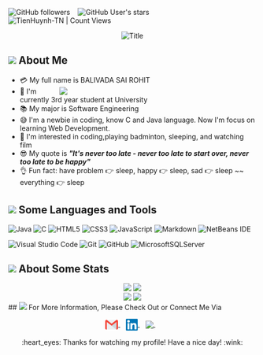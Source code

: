 <img alt="GitHub followers" src="https://img.shields.io/github/followers/bsairohit?style=social"> &nbsp;&nbsp; <img alt="GitHub User's stars" src="https://img.shields.io/github/stars/bsairohit?style=social"> &nbsp;&nbsp; <img alt="TienHuynh-TN | Count Views" src="https://enemo786q3svfle.m.pipedream.net" />

<div align="center">
  <img src="https://readme-typing-svg.herokuapp.com?font=Architects+Daughter&color=%2338C2FF&size=50&center=true&vCenter=true&height=60&width=600&lines=Hey!!!;I'm+Balivada+Sai+Rohit+%3C3;!!!;Welcome+to+my+profile!" alt="Title"></img>
</div>


## <img src="https://cdn.dribbble.com/users/330915/screenshots/3587000/10_coding_dribbble.gif" width="50px"></img> About Me

- :credit_card: My full name is BALIVADA SAI ROHIT <img src="https://cdn.dribbble.com/users/330915/screenshots/3587000/10_coding_dribbble.gif" width="400" align="right"/>
- :school: I'm currently 3rd year student at  University
- :books: My major is Software Engineering
- :sweat_smile: I'm a newbie in coding, know C and Java language. Now I'm focus on learning Web Development.
- :monocle_face: I'm interested in coding,playing badminton, sleeping, and watching film
- :sunglasses: My quote is ***"It's never too late - never too late to start over, never too late to be happy"***
- :ok_hand: Fun fact: have problem :point_right: sleep, happy :point_right: sleep, sad :point_right: sleep ~~ everything :point_right: sleep

## <img src="https://media2.giphy.com/media/QssGEmpkyEOhBCb7e1/giphy.gif?cid=ecf05e47a0n3gi1bfqntqmob8g9aid1oyj2wr3ds3mg700bl&rid=giphy.gif" width="50px"> Some Languages and Tools
![Java](https://img.shields.io/badge/java-%23ED8B00.svg?style=for-the-badge&logo=java&logoColor=white) ![C](https://img.shields.io/badge/c-%2300599C.svg?style=for-the-badge&logo=c&logoColor=white) ![HTML5](https://img.shields.io/badge/html5-%23E34F26.svg?style=for-the-badge&logo=html5&logoColor=white) ![CSS3](https://img.shields.io/badge/css3-%231572B6.svg?style=for-the-badge&logo=css3&logoColor=white) ![JavaScript](https://img.shields.io/badge/javascript-%23323330.svg?style=for-the-badge&logo=javascript&logoColor=%23F7DF1E) ![Markdown](https://img.shields.io/badge/markdown-%23000000.svg?style=for-the-badge&logo=markdown&logoColor=white) ![NetBeans IDE](https://img.shields.io/badge/NetBeansIDE-1B6AC6.svg?style=for-the-badge&logo=apache-netbeans-ide&logoColor=white)

![Visual Studio Code](https://img.shields.io/badge/Visual%20Studio%20Code-0078d7.svg?style=for-the-badge&logo=visual-studio-code&logoColor=white) ![Git](https://img.shields.io/badge/git-%23F05033.svg?style=for-the-badge&logo=git&logoColor=white) ![GitHub](https://img.shields.io/badge/github-%23121011.svg?style=for-the-badge&logo=github&logoColor=white) ![MicrosoftSQLServer](https://img.shields.io/badge/Microsoft%20SQL%20Sever-CC2927?style=for-the-badge&logo=microsoft%20sql%20server&logoColor=white)

## <img src="https://media0.giphy.com/media/cNZqrH5IzOG0xrlWks/giphy.gif?cid=ecf05e47map255q427en9uprqc1sb0unjq5k4fnqg5pmhhs4&rid=giphy.gif&ct=s" width="50px"> About Some Stats
<div align="center">
<img height="150em" src="https://github-readme-stats.vercel.app/api/top-langs/?username=bsairohit&layout=compact&show_icon=true&theme=algolia" />
<img height="150em" src="https://github-readme-stats.vercel.app/api/?username=bsairohit&layout=compact&show_icon=true&theme=algolia"/>
</div>
<div align="center">
  <img src="http://github-readme-streak-stats.herokuapp.com?user=bsairohit&theme=algolia&background=0d1117&hide_border=true" />
  <img src="https://activity-graph.herokuapp.com/graph?username=bsairohit&theme=react-dark"/>
</div>
## <img src='https://raw.githubusercontent.com/ShahriarShafin/ShahriarShafin/main/Assets/handshake.gif' width="80px"> For More Information, Please Check Out or Connect Me Via
<p align="center">
  <a href="mailto:bsairohit20@gmail.com" >
    <img align="center" alt="TienHuynh-TN | Gmail" width="26px" src="https://github.com/SatYu26/SatYu26/blob/master/Assets/Gmail.svg" />
  </a> &nbsp;&nbsp;
 
  <a href="www.linkedin.com/in/balivadasairohit" target="_blank">
    <img align="center" alt="TienHuynh-TN | Linkedin" width="24px" src="https://github.com/SatYu26/SatYu26/blob/master/Assets/Linkedin.svg" />
  </a> &nbsp;&nbsp;
 
 
  <a href="https://profile-summary-for-github.herokuapp.com/user/bsairohit" target="_blank">
    <img align="center"  width="26px" src="https://upload.wikimedia.org/wikipedia/commons/thumb/a/ae/Github-desktop-logo-symbol.svg/1024px-Github-desktop-logo-symbol.svg.png" />
  </a> &nbsp;&nbsp;
<p>

<div align="center">
  :heart_eyes: Thanks for watching my profile! Have a nice day! :wink: <br/>
</div>
